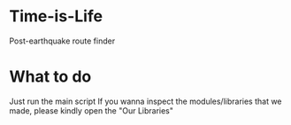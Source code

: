 # Time-is-Life
Post-earthquake route finder

# What to do
Just run the main script
If you wanna inspect the modules/libraries that we made, please kindly open the "Our Libraries"
